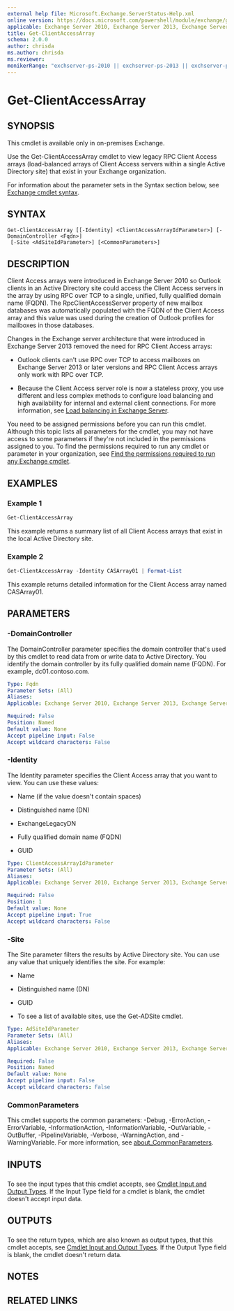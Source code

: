 ```yaml
---
external help file: Microsoft.Exchange.ServerStatus-Help.xml
online version: https://docs.microsoft.com/powershell/module/exchange/get-clientaccessarray
applicable: Exchange Server 2010, Exchange Server 2013, Exchange Server 2016, Exchange Server 2019
title: Get-ClientAccessArray
schema: 2.0.0
author: chrisda
ms.author: chrisda
ms.reviewer:
monikerRange: "exchserver-ps-2010 || exchserver-ps-2013 || exchserver-ps-2016 || exchserver-ps-2019"
---
```


# Get-ClientAccessArray

## SYNOPSIS
This cmdlet is available only in on-premises Exchange.

Use the Get-ClientAccessArray cmdlet to view legacy RPC Client Access arrays (load-balanced arrays of Client Access servers within a single Active Directory site) that exist in your Exchange organization.

For information about the parameter sets in the Syntax section below, see [Exchange cmdlet syntax](https://docs.microsoft.com/powershell/exchange/exchange-cmdlet-syntax).

## SYNTAX

```
Get-ClientAccessArray [[-Identity] <ClientAccessArrayIdParameter>] [-DomainController <Fqdn>]
 [-Site <AdSiteIdParameter>] [<CommonParameters>]
```

## DESCRIPTION
Client Access arrays were introduced in Exchange Server 2010 so Outlook clients in an Active Directory site could access the Client Access servers in the array by using RPC over TCP to a single, unified, fully qualified domain name (FQDN). The RpcClientAccessServer property of new mailbox databases was automatically populated with the FQDN of the Client Access array and this value was used during the creation of Outlook profiles for mailboxes in those databases.

Changes in the Exchange server architecture that were introduced in Exchange Server 2013 removed the need for RPC Client Access arrays:

- Outlook clients can't use RPC over TCP to access mailboxes on Exchange Server 2013 or later versions and RPC Client Access arrays only work with RPC over TCP.

- Because the Client Access server role is now a stateless proxy, you use different and less complex methods to configure load balancing and high availability for internal and external client connections. For more information, see [Load balancing in Exchange Server](https://docs.microsoft.com/Exchange/architecture/client-access/load-balancing).

You need to be assigned permissions before you can run this cmdlet. Although this topic lists all parameters for the cmdlet, you may not have access to some parameters if they're not included in the permissions assigned to you. To find the permissions required to run any cmdlet or parameter in your organization, see [Find the permissions required to run any Exchange cmdlet](https://docs.microsoft.com/powershell/exchange/find-exchange-cmdlet-permissions).

## EXAMPLES

### Example 1
```powershell
Get-ClientAccessArray
```

This example returns a summary list of all Client Access arrays that exist in the local Active Directory site.

### Example 2
```powershell
Get-ClientAccessArray -Identity CASArray01 | Format-List
```

This example returns detailed information for the Client Access array named CASArray01.

## PARAMETERS

### -DomainController
The DomainController parameter specifies the domain controller that's used by this cmdlet to read data from or write data to Active Directory. You identify the domain controller by its fully qualified domain name (FQDN). For example, dc01.contoso.com.

```yaml
Type: Fqdn
Parameter Sets: (All)
Aliases:
Applicable: Exchange Server 2010, Exchange Server 2013, Exchange Server 2016, Exchange Server 2019

Required: False
Position: Named
Default value: None
Accept pipeline input: False
Accept wildcard characters: False
```

### -Identity
The Identity parameter specifies the Client Access array that you want to view. You can use these values:

- Name (if the value doesn't contain spaces)

- Distinguished name (DN)

- ExchangeLegacyDN

- Fully qualified domain name (FQDN)

- GUID

```yaml
Type: ClientAccessArrayIdParameter
Parameter Sets: (All)
Aliases:
Applicable: Exchange Server 2010, Exchange Server 2013, Exchange Server 2016, Exchange Server 2019

Required: False
Position: 1
Default value: None
Accept pipeline input: True
Accept wildcard characters: False
```

### -Site
The Site parameter filters the results by Active Directory site. You can use any value that uniquely identifies the site. For example:

- Name

- Distinguished name (DN)

- GUID

- To see a list of available sites, use the Get-ADSite cmdlet.

```yaml
Type: AdSiteIdParameter
Parameter Sets: (All)
Aliases:
Applicable: Exchange Server 2010, Exchange Server 2013, Exchange Server 2016, Exchange Server 2019

Required: False
Position: Named
Default value: None
Accept pipeline input: False
Accept wildcard characters: False
```

### CommonParameters
This cmdlet supports the common parameters: -Debug, -ErrorAction, -ErrorVariable, -InformationAction, -InformationVariable, -OutVariable, -OutBuffer, -PipelineVariable, -Verbose, -WarningAction, and -WarningVariable. For more information, see [about_CommonParameters](https://go.microsoft.com/fwlink/p/?LinkID=113216).

## INPUTS

###  
To see the input types that this cmdlet accepts, see [Cmdlet Input and Output Types](https://go.microsoft.com/fwlink/p/?LinkId=616387). If the Input Type field for a cmdlet is blank, the cmdlet doesn't accept input data.

## OUTPUTS

###  
To see the return types, which are also known as output types, that this cmdlet accepts, see [Cmdlet Input and Output Types](https://go.microsoft.com/fwlink/p/?LinkId=616387). If the Output Type field is blank, the cmdlet doesn't return data.

## NOTES

## RELATED LINKS
